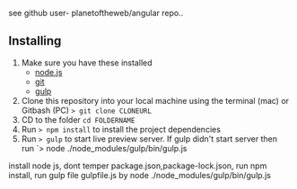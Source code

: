 see github user- planetoftheweb/angular repo..

## Installing
1. Make sure you have these installed
	- [node.js](http://nodejs.org/)
	- [git](http://git-scm.com/)
	- [gulp](http://gulpjs.com/)
2. Clone this repository into your local machine using the terminal (mac) or Gitbash (PC) `> git clone CLONEURL`
3. CD to the folder `cd FOLDERNAME`
4. Run `> npm install` to install the project dependencies
5. Run `> gulp` to start live preview server. If gulp didn't start server then 
    run `> node ./node_modules/gulp/bin/gulp.js

install node js,
dont temper package.json,package-lock.json,
run npm install,
run gulp file gulpfile.js by node ./node_modules/gulp/bin/gulp.js





